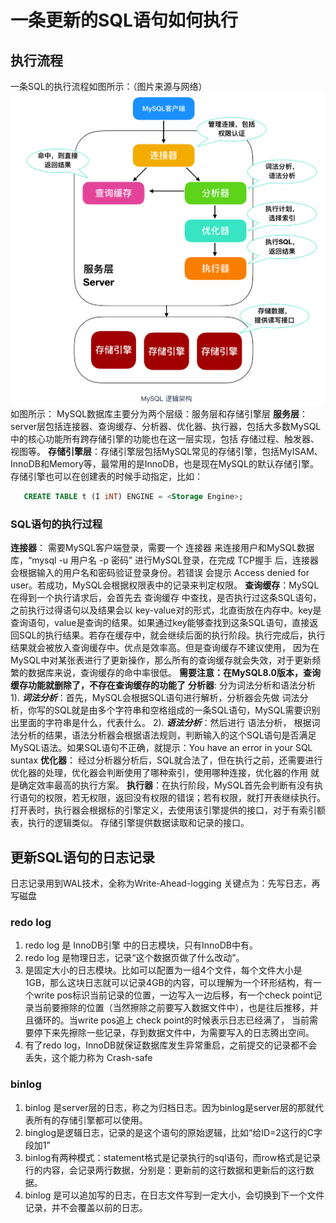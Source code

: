 # 一条更新的SQL语句如何执行

## 执行流程
一条SQL的执行流程如图所示：（图片来源与网络）
![mysql执行sql流程](image/mysql执行sql流程.jpeg)
如图所示：
MySQL数据库主要分为两个层级：服务层和存储引擎层
**服务层**：server层包括连接器、查询缓存、分析器、优化器、执行器，包括大多数MySQL中的核心功能所有跨存储引擎的功能也在这一层实现，包括 存储过程、触发器、视图等。
**存储引擎层**：存储引擎层包括MySQL常见的存储引擎，包括MyISAM、InnoDB和Memory等，最常用的是InnoDB，也是现在MySQL的默认存储引擎。存储引擎也可以在创建表的时候手动指定，比如：
``` sql
   CREATE TABLE t (I iNT) ENGINE = <Storage Engine>;
```
### SQL语句的执行过程
**连接器**： 需要MySQL客户端登录，需要一个 连接器 来连接用户和MySQL数据库，“mysql -u 用户名 -p 密码” 进行MySQL登录，在完成 TCP握手 后，连接器会根据输入的用户名和密码验证登录身份。若错误 会提示 Access denied for user。若成功，MySQL会根据权限表中的记录来判定权限。
**查询缓存**：MySQL在得到一个执行请求后，会首先去 查询缓存 中查找，是否执行过这条SQL语句，之前执行过得语句以及结果会以 key-value对的形式，北直街放在内存中。key是查询语句，value是查询的结果。如果通过key能够查找到这条SQL语句，直接返回SQL的执行结果。若存在缓存中，就会继续后面的执行阶段。执行完成后，执行结果就会被放入查询缓存中。优点是效率高。但是查询缓存不建议使用， 因为在MySQL中对某张表进行了更新操作，那么所有的查询缓存就会失效，对于更新频繁的数据库来说，查询缓存的命中率很低。 **需要注意：在MySQL8.0版本，查询缓存功能就删除了，不存在查询缓存的功能了**
**分析器**: 分为词法分析和语法分析
      1). ***词法分析***：首先，MySQL会根据SQL语句进行解析，分析器会先做 词法分析，你写的SQL就是由多个字符串和空格组成的一条SQL语句，MySQL需要识别出里面的字符串是什么，代表什么。
      2). ***语法分析***：然后进行 语法分析， 根据词法分析的结果，语法分析器会根据语法规则，判断输入的这个SQL语句是否满足MySQL语法。如果SQL语句不正确，就提示：You have an error in your SQL suntax
**优化器**： 经过分析器分析后，SQL就合法了，但在执行之前，还需要进行优化器的处理，优化器会判断使用了哪种索引，使用哪种连接，优化器的作用 就是确定效率最高的执行方案。
**执行器**：在执行阶段，MySQL首先会判断有没有执行语句的权限，若无权限，返回没有权限的错误；若有权限，就打开表继续执行。打开表时，执行器会根据标的引擎定义，去使用该引擎提供的接口，对于有索引额表，执行的逻辑类似。
存储引擎提供数据读取和记录的接口。

## 更新SQL语句的日志记录
 日志记录用到WAL技术，全称为Write-Ahead-logging
 关键点为：先写日志，再写磁盘

 ### redo log
  1. redo log 是 InnoDB引擎 中的日志模块，只有InnoDB中有。
  2. redo log 是物理日志，记录“这个数据页做了什么改动”。
  3. 是固定大小的日志模块。比如可以配置为一组4个文件，每个文件大小是1GB，那么这块日志就可以记录4GB的内容，可以理解为一个环形结构，有一个write pos标识当前记录的位置，一边写入一边后移，有一个check point记录当前要擦除的位置（当然擦除之前要写入数据文件中），也是往后推移，并且循环的。当write pos追上 check point的时候表示日志已经满了， 当前需要停下来先擦除一些记录，存到数据文件中，为需要写入的日志腾出空间。
4. 有了redo log，InnoDB就保证数据库发生异常重启，之前提交的记录都不会丢失，这个能力称为 Crash-safe

  ### binlog
  1. binlog  是server层的日志，称之为归档日志。因为binlog是server层的那就代表所有的存储引擎都可以使用。
  2. binglog是逻辑日志，记录的是这个语句的原始逻辑，比如“给ID=2这行的C字段加1”
  3. binlog有两种模式：statement格式是记录执行的sql语句，而row格式是记录行的内容，会记录两行数据，分别是：更新前的这行数据和更新后的这行数据。
  4. binlog 是可以追加写的日志，在日志文件写到一定大小，会切换到下一个文件记录，并不会覆盖以前的日志。
